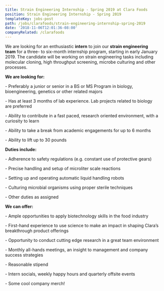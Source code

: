 ```yaml
---
title: Strain Engineering Internship - Spring 2019 at Clara Foods
position: Strain Engineering Internship - Spring 2019
templateKey: jobs-post
path: /jobs/clarafoods/strain-engineering-internship-spring-2019
date: '2018-11-06T12:01:36-08:00'
companyRelated: /clarafoods
---
```

We are looking for an enthusiastic **intern** to join our **strain engineering team** for a three- to six-month internship program, starting in early January 2019. The candidate will be working on strain engineering tasks including molecular cloning, high throughput screening, microbe culturing and other processes.



**We are looking for:**

\- Preferably a junior or senior in a BS or MS Program in biology, bioengineering, genetics or other related majors

\- Has at least 3 months of lab experience. Lab projects related to biology are preferred

\- Ability to contribute in a fast paced, research oriented environment, with a curiosity to learn

\- Ability to take a break from academic engagements for up to 6 months

\- Ability to lift up to 30 pounds



**Duties include:**

\- Adherence to safety regulations (e.g. constant use of protective gears)

\- Precise handling and setup of microliter scale reactions

\- Setting up and operating automatic liquid handling robots

\- Culturing microbial organisms using proper sterile techniques

\- Other duties as assigned



**We can offer:**

\- Ample opportunities to apply biotechnology skills in the food industry

\- First-hand experience to use science to make an impact in shaping Clara’s breakthrough product offerings

\- Opportunity to conduct cutting edge research in a great team environment

\- Monthly all-hands meetings, an insight to management and company success strategies

\- Reasonable stipend

\- Intern socials, weekly happy hours and quarterly offsite events

\- Some cool company merch!
